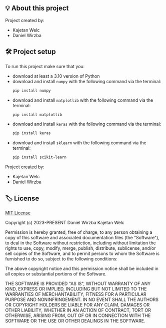 ## 💡 About this project

Project created by:

- Kajetan Welc
- Daniel Wirzba

## 🛠️ Project setup

To run this project make sure that you:

- download at least a 3.10 version of Python
- download and install `numpy` with the following command via the terminal:
  ```bash
  pip install numpy
  ```
- download and install `matplotlib` with the following command via the terminal:
  ```bash
  pip install matplotlib
  ```
- download and install `keras` with the following command via the terminal:
  ```bash
  pip install keras
  ```
- download and install `sklearn` with the following command via the terminal:
  ```bash
  pip install scikit-learn
  ```

Project created by:

- Kajetan Welc
- Daniel Wirzba

## 🏷️ License

[MIT License](https://opensource.org/licenses/MIT)

Copyright (c) 2023-PRESENT Daniel Wirzba Kajetan Welc

Permission is hereby granted, free of charge, to any person obtaining a copy of
this software and associated documentation files (the "Software"), to deal in
the Software without restriction, including without limitation the rights to
use, copy, modify, merge, publish, distribute, sublicense, and/or sell copies of
the Software, and to permit persons to whom the Software is furnished to do so,
subject to the following conditions:

The above copyright notice and this permission notice shall be included in all
copies or substantial portions of the Software.

THE SOFTWARE IS PROVIDED "AS IS", WITHOUT WARRANTY OF ANY KIND, EXPRESS OR
IMPLIED, INCLUDING BUT NOT LIMITED TO THE WARRANTIES OF MERCHANTABILITY, FITNESS
FOR A PARTICULAR PURPOSE AND NONINFRINGEMENT. IN NO EVENT SHALL THE AUTHORS OR
COPYRIGHT HOLDERS BE LIABLE FOR ANY CLAIM, DAMAGES OR OTHER LIABILITY, WHETHER
IN AN ACTION OF CONTRACT, TORT OR OTHERWISE, ARISING FROM, OUT OF OR IN
CONNECTION WITH THE SOFTWARE OR THE USE OR OTHER DEALINGS IN THE SOFTWARE.
